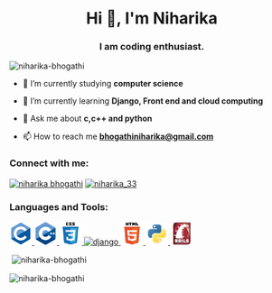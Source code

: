 <h1 align="center">Hi 👋, I'm Niharika</h1>
<h3 align="center">I am coding enthusiast.</h3>

<p align="left"> <img src="https://komarev.com/ghpvc/?username=niharika-bhogathi&label=Profile%20views&color=0e75b6&style=flat" alt="niharika-bhogathi" /> </p>

- 🔭 I’m currently studying **computer science**

- 🌱 I’m currently learning **Django, Front end and cloud computing**

- 💬 Ask me about **c,c++ and python**

- 📫 How to reach me **bhogathiniharika@gmail.com**

<h3 align="left">Connect with me:</h3>
<p align="left">
<a href="https://linkedin.com/in/niharika bhogathi" target="blank"><img align="center" src="https://raw.githubusercontent.com/rahuldkjain/github-profile-readme-generator/master/src/images/icons/Social/linked-in-alt.svg" alt="niharika bhogathi" height="30" width="40" /></a>
<a href="https://www.codechef.com/users/niharika_33" target="blank"><img align="center" src="https://cdn.jsdelivr.net/npm/simple-icons@3.1.0/icons/codechef.svg" alt="niharika_33" height="30" width="40" /></a>
</p>

<h3 align="left">Languages and Tools:</h3>
<p align="left"> <a href="https://www.cprogramming.com/" target="_blank" rel="noreferrer"> <img src="https://raw.githubusercontent.com/devicons/devicon/master/icons/c/c-original.svg" alt="c" width="40" height="40"/> </a> <a href="https://www.w3schools.com/cpp/" target="_blank" rel="noreferrer"> <img src="https://raw.githubusercontent.com/devicons/devicon/master/icons/cplusplus/cplusplus-original.svg" alt="cplusplus" width="40" height="40"/> </a> <a href="https://www.w3schools.com/css/" target="_blank" rel="noreferrer"> <img src="https://raw.githubusercontent.com/devicons/devicon/master/icons/css3/css3-original-wordmark.svg" alt="css3" width="40" height="40"/> </a> <a href="https://www.djangoproject.com/" target="_blank" rel="noreferrer"> <img src="https://cdn.worldvectorlogo.com/logos/django.svg" alt="django" width="40" height="40"/> </a> <a href="https://www.w3.org/html/" target="_blank" rel="noreferrer"> <img src="https://raw.githubusercontent.com/devicons/devicon/master/icons/html5/html5-original-wordmark.svg" alt="html5" width="40" height="40"/> </a> <a href="https://www.python.org" target="_blank" rel="noreferrer"> <img src="https://raw.githubusercontent.com/devicons/devicon/master/icons/python/python-original.svg" alt="python" width="40" height="40"/> </a> <a href="https://rubyonrails.org" target="_blank" rel="noreferrer"> <img src="https://raw.githubusercontent.com/devicons/devicon/master/icons/rails/rails-original-wordmark.svg" alt="rails" width="40" height="40"/> </a> </p>

<p>&nbsp;<img align="center" src="https://github-readme-stats.vercel.app/api?username=niharika-bhogathi&show_icons=true&locale=en" alt="niharika-bhogathi" /></p>

<p><img align="center" src="https://github-readme-streak-stats.herokuapp.com/?user=niharika-bhogathi&" alt="niharika-bhogathi" /></p>
